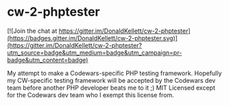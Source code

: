 # cw-2-phptester

[![Join the chat at https://gitter.im/DonaldKellett/cw-2-phptester](https://badges.gitter.im/DonaldKellett/cw-2-phptester.svg)](https://gitter.im/DonaldKellett/cw-2-phptester?utm_source=badge&utm_medium=badge&utm_campaign=pr-badge&utm_content=badge)

My attempt to make a Codewars-specific PHP testing framework.  Hopefully my CW-specific testing framework will be accepted by the Codewars dev team before another PHP developer beats me to it ;)  MIT Licensed except for the Codewars dev team who I exempt this license from.

